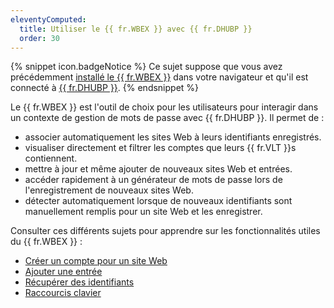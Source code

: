 ```yaml
---
eleventyComputed:
  title: Utiliser le {{ fr.WBEX }} avec {{ fr.DHUBP }}
  order: 30
---
```

{% snippet icon.badgeNotice %} 
Ce sujet suppose que vous avez précédemment [installé le {{ fr.WBEX }}](/workspace/workspace-browser-extension/installation/) dans votre navigateur et qu'il est connecté à [{{ fr.DHUBP }}](/workspace/workspace-browser-extension/hub-personal/first-login/). 
{% endsnippet %}

Le {{ fr.WBEX }} est l'outil de choix pour les utilisateurs pour interagir dans un contexte de gestion de mots de passe avec {{ fr.DHUBP }}. Il permet de :

* associer automatiquement les sites Web à leurs identifiants enregistrés.
* visualiser directement et filtrer les comptes que leurs {{ fr.VLT }}s contiennent.
* mettre à jour et même ajouter de nouveaux sites Web et entrées.
* accéder rapidement à un générateur de mots de passe lors de l'enregistrement de nouveaux sites Web.
* détecter automatiquement lorsque de nouveaux identifiants sont manuellement remplis pour un site Web et les enregistrer.

Consulter ces différents sujets pour apprendre sur les fonctionnalités utiles du {{ fr.WBEX }} :
* [Créer un compte pour un site Web](/workspace/workspace-browser-extension/hub-personal/using-workspace-browser-extension/create-account-website-hub-personal/)
* [Ajouter une entrée](/workspace/workspace-browser-extension/hub-personal/using-workspace-browser-extension/add-entry-hub-personal-workspace-browser-extension/)
* [Récupérer des identifiants](/workspace/workspace-browser-extension/hub-personal/using-workspace-browser-extension/retrieve-credentials-hub-personal/)
* [Raccourcis clavier](/workspace/workspace-browser-extension/settings/keyboard-shortcuts/)
